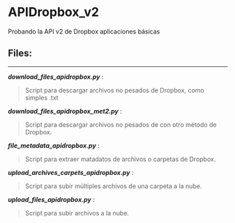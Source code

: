 # APIDropbox_v2 <i class="icon-provider-dropbox"></i>
Probando la API v2 de Dropbox aplicaciones básicas
## Files:
***
**_download_files_apidropbox.py_** :
> Script para descargar archivos no pesados de Dropbox, como simples .txt

**_download_files_apidropbox_met2.py_** : 
> Script para descargar archivos no pesados de con otro método de Dropbox.

**_file_metadata_apidropbox.py_** : 
> Script para extraer matadatos de archivos o carpetas de Dropbox.

**_upload_archives_carpets_apidropbox.py_** : 
> Script para subir múltiples archivos de una carpeta a la nube.

**_upload_files_apidropbox.py_** : 
> Script para subir archivos a la nube.
